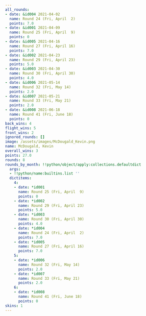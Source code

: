 ```yaml
---
all_rounds:
- date: &id004 2021-04-02
  name: Round 24 (Fri, April  2)
  points: 7.0
- date: &id001 2021-04-09
  name: Round 25 (Fri, April  9)
  points: 0
- date: &id005 2021-04-16
  name: Round 27 (Fri, April 16)
  points: 7.0
- date: &id002 2021-04-23
  name: Round 29 (Fri, April 23)
  points: 5.0
- date: &id003 2021-04-30
  name: Round 30 (Fri, April 30)
  points: 4.0
- date: &id006 2021-05-14
  name: Round 32 (Fri, May 14)
  points: 2.0
- date: &id007 2021-05-21
  name: Round 33 (Fri, May 21)
  points: 2.0
- date: &id008 2021-06-18
  name: Round 41 (Fri, June 18)
  points: 0
back_wins: 4
flight_wins: 5
front_wins: 2
ignored_rounds: []
image: /assets/images/McDougald_Kevin.png
name: McDougald, Kevin
overall_wins: 3
points: 27.0
rounds: 8
rounds_by_month: !!python/object/apply:collections.defaultdict
  args:
  - !!python/name:builtins.list ''
  dictitems:
    4:
    - date: *id001
      name: Round 25 (Fri, April  9)
      points: 0
    - date: *id002
      name: Round 29 (Fri, April 23)
      points: 5.0
    - date: *id003
      name: Round 30 (Fri, April 30)
      points: 4.0
    - date: *id004
      name: Round 24 (Fri, April  2)
      points: 7.0
    - date: *id005
      name: Round 27 (Fri, April 16)
      points: 7.0
    5:
    - date: *id006
      name: Round 32 (Fri, May 14)
      points: 2.0
    - date: *id007
      name: Round 33 (Fri, May 21)
      points: 2.0
    6:
    - date: *id008
      name: Round 41 (Fri, June 18)
      points: 0
skins: 1
---
```

